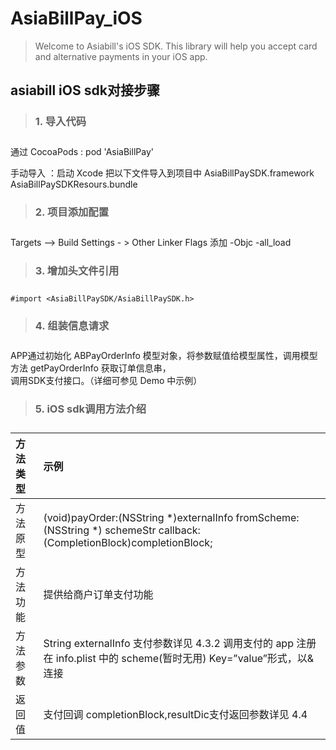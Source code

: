 **<h1>AsiaBillPay_iOS</h1>**

> Welcome to Asiabill's iOS SDK. This library will help you accept card and alternative payments in your iOS app.

**<h2>asiabill iOS sdk对接步骤</h2>**

> **<h3>1. 导入代码 <h3>**

通过 CocoaPods : pod 'AsiaBillPay' 

手动导入 ：启动 Xcode 把以下文件导入到项目中
AsiaBillPaySDK.framework
AsiaBillPaySDKResours.bundle

> **<h3>2. 项目添加配置 <h3>**

Targets –> Build Settings - > Other Linker Flags 添加 -Objc -all_load

> **<h3>3. 增加头文件引用 <h3>** 

	#import <AsiaBillPaySDK/AsiaBillPaySDK.h>

> **<h3>4.  组装信息请求 <h3>** 
	
APP通过初始化 ABPayOrderInfo 模型对象，将参数赋值给模型属性，调用模型方法 getPayOrderInfo 获取订单信息串，\
调用SDK支付接口。（详细可参见 Demo 中示例）
  
  
> **<h3>5. iOS sdk调用方法介绍<h3>**
  
  | 方法类型 | 示例| 
| :------ | :------ |
| 方法原型	       |    (void)payOrder:(NSString *)externalInfo fromScheme:(NSString *) schemeStr callback:(CompletionBlock)completionBlock;   |
| 方法功能	       |        提供给商户订单支付功能                                   |
| 方法参数	       |        String externalInfo 支付参数详见 4.3.2 调用支付的 app 注册在 info.plist 中的 scheme(暂时无用) Key=”value”形式，以&连接             |
| 返回值	          |        支付回调 completionBlock,resultDic支付返回参数详见 4.4       |
